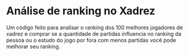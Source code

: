 # Análise de ranking no Xadrez

Um código feito para analisar o ranking dos 100 melhores jogadores de xadrez e comprar se a quantidade de partidas influencia no ranking da pessoa ou o estudo do jogo por fora com menos partidas você pode melhorar seu ranking.